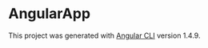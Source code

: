 # AngularApp

This project was generated with [Angular CLI](https://github.com/angular/angular-cli) version 1.4.9.
